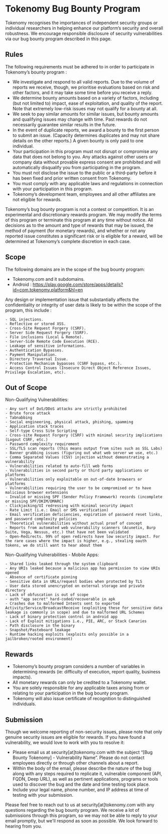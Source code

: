 # Tokenomy Bug Bounty Program
Tokenomy recognises the importances of independent security groups or individual researchers in helping enhance our platform’s security and overall robustness. We encourage responsible disclosure of security vulnerabilities via our bug bounty program described in this page. 

## Rules
The following requirements must be adhered to in order to participate in Tokenomy’s bounty program :
- We investigate and respond to all valid reports. Due to the volume of reports we receive, though, we prioritise evaluations based on risk and other factors, and it may take some time before you receive a reply.
- We determine bounty amounts based on a variety of factors, including (but not limited to) impact, ease of exploitation, and quality of the report. Note that extremely low-risk issues may not qualify for a bounty at all.
- We seek to pay similar amounts for similar issues, but bounty amounts and qualifying issues may change with time. Past rewards do not necessarily guarantee similar results in the future.
- In the event of duplicate reports, we award a bounty to the first person to submit an issue. (Capacity determines duplicates and may not share details on the other reports.) A given bounty is only paid to one individual.
- Your participation in this program must not disrupt or compromise any data that does not belong to you. Any attacks against other users or company data without provable express consent are prohibited and will automatically disqualify you from participating in the program.
- You must not disclose the issue to the public or a third-party before it has been fixed and prior written consent from Tokenomy.
- You must comply with any applicable laws and regulations in connection with your participation in this program. 
- Tokenomy’s development team, employees and all other affiliates are not eligible for rewards.

Tokenomy’s bug bounty program is not a contest or competition. It is an experimental and discretionary rewards program. We may modify the terms of this program or terminate this program at any time without notice. All decisions as to the amount and type of rewards that may be issued, the method of payment (for monetary rewards), and whether or not any reported issue constitutes a significant risk or is eligible for a reward, will be determined at Tokenomy’s complete discretion in each case.

## Scope
The following domains are in the scope of the bug bounty program:
- Tokenomy.com and it subdomains.
- Android : https://play.google.com/store/apps/details?id=com.tokenomy.platform&hl=en


Any design or implementation issue that substantially affects the confidentiality or integrity of user data is likely to be within the scope of the program, this include : 
```
- SQL injections.
- Reflective or stored XSS.
- Cross-Site Request Forgery (CSRF).
- Server Side Request Forgery (SSRF).
- File inclusions (Local & Remote).
- Server-Side Remote Code Execution (RCE).
- Leakage of sensitive informations.
- Authentication Bypasses.
- Payment Manipulation.
- Directory Traversal Issue.
- Protection Mechanism bypasses (CSRF bypass, etc.).
- Access Control Issues (Insecure Direct Object Reference Issues, Privilege Escalation, etc).
```

## Out of Scope
Non-Qualifying Vulnerabilities:
```
- Any sort of DoS/DDoS attacks are strictly prohibited
- Brute force attack
- Tabnabbing
- Social engineering, physical attack, phishing, spamming
- Application stack traces
- Self-type Cross Site Scripting
- Cross-site Request Forgery (CSRF) with minimal security implications (Logout CSRF, etc.)
- Password complexity requirement
- SSL/TLS scan reports (this means output from sites such as SSL Labs)
- Banner grabbing issues (figuring out what web server we use, etc.)
- Comma Separated Values (CSV) injection without demonstrating a vulnerability
- Vulnerabilities related to auto-fill web forms
- Vulnerabilities in second party or third party applications or platforms
- Vulnerabilities only exploitable on out-of-date browsers or platforms
- Vulnerabilities requiring the user to be compromised or to have malicious browser extensions
- Invalid or missing SPF (Sender Policy Framework) records (incomplete or missing SPF/DKIM/DMARC)
- Clickjacking/UI redressing with minimal security impact
- Rate Limit (i.e.: Email or SMS verification)
- Email verification deficiencies, expiration of password reset links, and password complexity policies
- Theoretical vulnerabilities without actual proof of concept
- Reports from automated web vulnerability scanners (Acunetix, Burp Suite, Vega, Nessus, etc.) that have not been validated
- Open-Redirects. 99% of open redirects have low security impact. For the rare cases where the impact is higher, e.g., stealing oauth tokens, we do still want to hear about them
```

Non-Qualifying Vulnerabilities - Mobile Apps:
```
- Shared links leaked through the system clipboard
- Any URIs leaked because a malicious app has permission to view URIs opened
- Absence of certificate pinning
- Sensitive data in URLs/request bodies when protected by TLS
- User data stored unencrypted on external storage and private directory
- Lack of obfuscation is out of scope
- auth "app secret" hard-coded/recoverable in apk
- Crashes due to malformed Intents sent to exported Activity/Service/BroadcastReceive (exploiting these for sensitive data leakage is commonly in scope) and due to malformed URL Schemes
- Lack of binary protection control in android app
- Lack of Exploit mitigations i.e., PIE, ARC, or Stack Canaries
- Path disclosure in the binary
- Snapshot/Pasteboard leakage
- Runtime hacking exploits (exploits only possible in a jailbroken/rooted environment)
```

## Rewards
- Tokenomy’s bounty program considers a number of variables in determining rewards (ie:  difficulty of execution, report quality, business impacts).
- All monetary rewards can only be credited to a Tokenomy wallet.
- You are solely responsible for any applicable taxes arising from or relating to your participation in the bug bounty program.
- Tokenomy will also issue certificate of recognition to distinguished individuals.

## Submission
Though we welcome reporting of non-security issues, please note that only genuine security issues are eligible for rewards. If you have found a vulnerability, we would love to work with you to resolve it:
- Please email us at security[at]tokenomy.com with the subject “[Bug Bounty Tokenomy] - Vulnerability Name”. Please do not contact employees directly or through other channels about a report.
- Within the body of the email, please describe the nature of the bug along with any steps required to replicate it, vulnerable component (API, FQDN, Deep URL), as well as pertinent applications, programs or tools used to discover the bug and the date and time testing took place.
- Include your legal name, phone number, and IP address at time of testing with your submission.

Please feel free to reach out to us at security[at]tokenomy.com with any questions regarding the bug bounty program. We receive a lot of submissions through this program, so we may not be able to reply to your email promptly, but we'll respond as soon as possible. We look forward to hearing from you.
